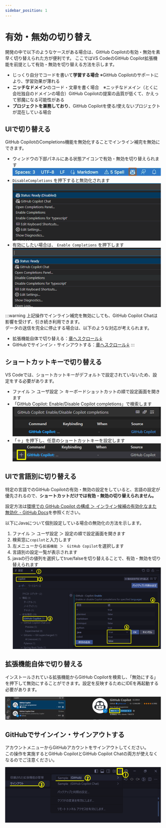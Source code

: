 ```yaml
---
sidebar_position: 1
---
```


# 有効・無効の切り替え

開発の中で以下のようなケースがある場合は、GitHub Copilotの有効・無効を素早く切り替えられた方が便利です。
ここではVS CodeのGitHub Copilot拡張機能を前提として有効・無効を切り替える方法を示します。

- じっくり自分でコードを書いて**学習する場合** ※GitHub Copilotのサポートにより、学習効果が薄れる
- **ニッチなドメイン**のコード・文章を書く場合　※ニッチなドメイン（とくに会社独自のドメインの場合）GitHub Copilotの提案の品質が低くて、かえって邪魔になる可能性がある
- **プロジェクトを兼務しており**、GitHub Copilotを使る/使えないプロジェクトが混在している場合

## UIで切り替える

GitHub CopilotのCompletions機能を無効化することでインライン補完を無効にできます。

- ウィンドウの下部パネルにある状態アイコンで有効・無効を切り替えられます
  ![VSCode上のGitHub Copilot有効/無効化ボタン](images/toggle-ghc-on-off-ui.png)
- `DisableCompletions`  を押下すると無効化されます
  ![VSCode上のGitHub Copilotを無効にする操作](images/turn-off-ghc-by-ui.png)
- 有効にしたい場合は、 `Enable Completions` を押下します
  ![VSCode上のGitHub Copilotを有効にする操作](images/turn-on-ghc-by-ui.png)

:::warning
上記操作でインライン補完を無効にしても、GitHub Copilot Chatは影響を受けず、引き続き利用できます。<br/>
データの送信を完全に停止する場合は、以下のような対応が考えられます。

- 拡張機能自体で切り替える：[章へスクロール↓](#拡張機能自体で切り替える)
- GitHubでサインイン・サインアウトする：[章へスクロール↓](#githubでサインインサインアウトする)
:::

## ショートカットキーで切り替える

VS Codeでは、ショートカットキーがデフォルトで設定されていないため、設定をする必要があります。

<!-- textlint-disable prh -->
- ファイル ＞ ユーザ設定 ＞ キーボードショットカットの順で設定画面を開きます
- 「GitHub Copilot: Enable/Disable Copilot completions」で検索します
    ![GitHub Copilotショートカットの設定１](images/toggle-ghc-on-off-shortcut_1.png)
- 「＋」を押下し、任意のショートカットキーを設定します
    ![GitHub Copilotショートカットの設定２](images/toggle-ghc-on-off-shortcut_2.png)
<!-- textlint-enable prh -->

## UIで言語別に切り替える

特定の言語でのGitHub Copilotの有効・無効の設定をしていると、言語の設定が優先されるので、**ショートカットだけでは有効・無効の切り替えられません。**

設定方法は[環境での GitHub Copilot の構成 ＞ インライン候補の有効化なまた無効化 - GitHub Docs](https://docs.github.com/ja/copilot/managing-copilot/configure-personal-settings/configuring-github-copilot-in-your-environment?tool=vscode#enabling-or-disabling-inline-suggestions)を参照ください。

以下にJavaについて個別設定している場合の無効化の方法を示します。
1. ファイル ＞ ユーザ設定 ＞ 設定の順で設定画面を開きます
2. 検索窓に`copilot`と入力します
3. 左メニューから`拡張機能 ＞　GitHub Copilot`を選択します
4. 言語別の設定一覧が表示されます
5. javaの行の値列を選択してtrue/falseを切り替えることで、有効・無効を切り替えられます
    ![GitHub Copilotショートカットの設定３](images/toggle-ghc-on-off-by-language.png)

## 拡張機能自体で切り替える

インストールされている拡張機能からGitHub Copilotを検索し、「無効にする」を押下して無効にすることができます。設定を反映するためにIDEを再起動する必要があります。

![VSCode上のGitHub Copilot Chatを無効にする操作](images/turn-off-ghc.png)

## GitHubでサインイン・サインアウトする

アカウントメニューからGitHubアカウントをサインアウトしてください。<br/>
この操作を実施するとGitHub CopilotとGitHub Copilot Chatの両方が使えなくなるのでご注意ください。

![GitHub Copilotでサインアウトする操作](images/sign-out-ghc.png)
